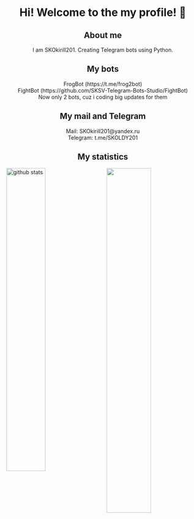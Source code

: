 <h1 align='center'>Hi! Welcome to the my profile! 👋 </h1>
<h2 align='center'>About me</h2>
<p align='center'>I am SKOkirill201. Creating Telegram bots using Python.</p>
<h2 align='center'>My bots</h2>
<p align='center'>FrogBot (https://t.me/frog2bot) <br>
FightBot (https://github.com/SKSV-Telegram-Bots-Studio/FightBot) <br>
Now only 2 bots, cuz i coding big updates for them</p>
<h2 align='center'>My mail and Telegram</h2>
<p align='center'>Mail: SKOkirill201@yandex.ru <br>
Telegram: t.me/SKOLDY201</p>
<h2 align='center'>My statistics</h2>
<img src="https://github-readme-streak-stats.herokuapp.com/?user=SKOkirill201&theme=dark" width="48%" align='right'>
<img src="https://github-readme-stats.vercel.app/api?username=SKOkirill201&show_icons=true&theme=gotham&include_all_commits=true&count_private=true" alt="github stats" width="45%" align="left"/>
